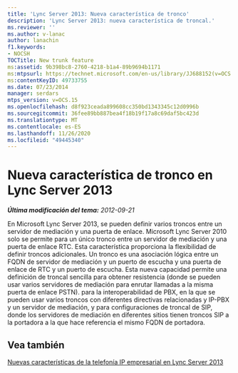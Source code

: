 ```yaml
---
title: 'Lync Server 2013: Nueva característica de tronco'
description: 'Lync Server 2013: nueva característica de troncal.'
ms.reviewer: ''
ms.author: v-lanac
author: lanachin
f1.keywords:
- NOCSH
TOCTitle: New trunk feature
ms:assetid: 9b398bc8-2760-4218-b1a4-89b9694b1171
ms:mtpsurl: https://technet.microsoft.com/en-us/library/JJ688152(v=OCS.15)
ms:contentKeyID: 49733755
ms.date: 07/23/2014
manager: serdars
mtps_version: v=OCS.15
ms.openlocfilehash: d8f923ceada899608cc350bd1343345c12d0996b
ms.sourcegitcommit: 36fee89bb887bea4f18b19f17a8c69daf5bc423d
ms.translationtype: MT
ms.contentlocale: es-ES
ms.lasthandoff: 11/26/2020
ms.locfileid: "49445340"
---
```

# <a name="new-trunk-feature-in-lync-server-2013"></a>Nueva característica de tronco en Lync Server 2013

<div data-xmlns="http://www.w3.org/1999/xhtml">

<div class="topic" data-xmlns="http://www.w3.org/1999/xhtml" data-msxsl="urn:schemas-microsoft-com:xslt" data-cs="https://msdn.microsoft.com/">

<div data-asp="https://msdn2.microsoft.com/asp">



</div>

<div id="mainSection">

<div id="mainBody">

<span> </span>

_**Última modificación del tema:** 2012-09-21_

En Microsoft Lync Server 2013, se pueden definir varios troncos entre un servidor de mediación y una puerta de enlace. Microsoft Lync Server 2010 solo se permite para un único tronco entre un servidor de mediación y una puerta de enlace RTC. Esta característica proporciona la flexibilidad de definir troncos adicionales. Un tronco es una asociación lógica entre un FQDN de servidor de mediación y un puerto de escucha y una puerta de enlace de RTC y un puerto de escucha. Esta nueva capacidad permite una definición de troncal sencilla para obtener resistencia (donde se pueden usar varios servidores de mediación para enrutar llamadas a la misma puerta de enlace PSTN). para la interoperabilidad de PBX, en la que se pueden usar varios troncos con diferentes directivas relacionadas y IP-PBX y un servidor de mediación, y para configuraciones de troncal de SIP, donde los servidores de mediación en diferentes sitios tienen troncos SIP a la portadora a la que hace referencia el mismo FQDN de portadora.

<div>

## <a name="see-also"></a>Vea también


[Nuevas características de la telefonía IP empresarial en Lync Server 2013](lync-server-2013-new-enterprise-voice-features.md)  
  

</div>

</div>

<span> </span>

</div>

</div>

</div>

